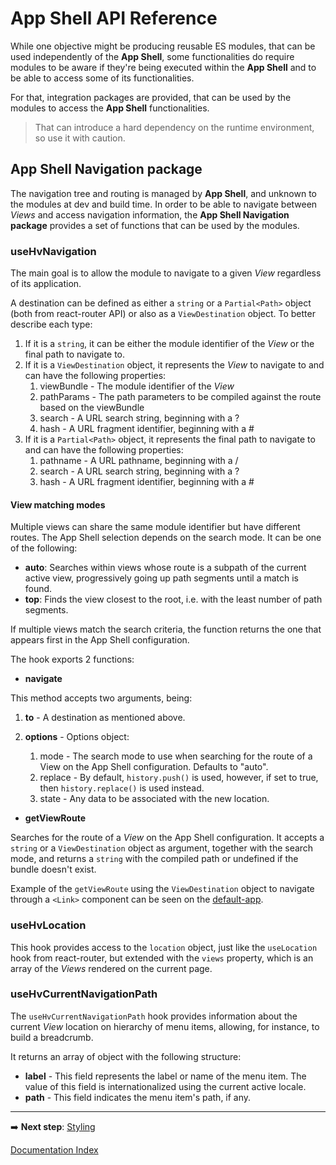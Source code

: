 # App Shell API Reference

While one objective might be producing reusable ES modules, that can be used independently of the **App Shell**, some functionalities do require modules to be aware if they're being executed within the **App Shell** and to be able to access some of its functionalities.

For that, integration packages are provided, that can be used by the modules to access the **App Shell** functionalities.

> That can introduce a hard dependency on the runtime environment, so use it with caution.

## App Shell Navigation package

The navigation tree and routing is managed by **App Shell**, and unknown to the modules at dev and build time.
In order to be able to navigate between _Views_ and access navigation information, the **App Shell Navigation package** provides a set of functions that can be used by the modules.

### useHvNavigation

The main goal is to allow the module to navigate to a given _View_ regardless of its application.

A destination can be defined as either a `string` or a `Partial<Path>` object (both from react-router API) or also as a `ViewDestination` object. To better describe each type:

  1. If it is a `string`, it can be either the module identifier of the _View_ or the final path to navigate to.
  2. If it is a `ViewDestination` object, it represents the _View_ to navigate to and can have the following properties:
      1. viewBundle - The module identifier of the _View_
      2. pathParams - The path parameters to be compiled against the route based on the viewBundle
      3. search - A URL search string, beginning with a ?
      4. hash - A URL fragment identifier, beginning with a #
  3. If it is a `Partial<Path>` object, it represents the final path to navigate to and can have the following properties:
      1. pathname - A URL pathname, beginning with a /
      2. search - A URL search string, beginning with a ?
      3. hash - A URL fragment identifier, beginning with a #

#### View matching modes

Multiple views can share the same module identifier but have different routes. The App Shell selection depends on the search mode. It can be one of the following:

- **auto**: Searches within views whose route is a subpath of the current active view, progressively going up path segments until a match is found.
- **top**: Finds the view closest to the root, i.e. with the least number of path segments.

If multiple views match the search criteria, the function returns the one that appears first in the App Shell configuration.

The hook exports 2 functions:

- **navigate**

This method accepts two arguments, being:

1. **to** - A destination as mentioned above.

2. **options** - Options object:
   1. mode - The search mode to use when searching for the route of a View on the App Shell configuration. Defaults to "auto".
   2. replace - By default, `history.push()` is used, however, if set to true, then `history.replace()` is used instead.
   3. state - Any data to be associated with the new location.

- **getViewRoute**

Searches for the route of a _View_ on the App Shell configuration. It accepts a `string` or a `ViewDestination` object as argument, together with the search mode, and returns a `string` with the compiled path or undefined if the bundle doesn't exist.

Example of the `getViewRoute` using the `ViewDestination` object to navigate through a `<Link>` component can be seen on the [default-app](../client/samples/default-app/src/components/assetInventory/CardView/CardView.tsx).

### useHvLocation

This hook provides access to the `location` object, just like the `useLocation` hook from react-router, but extended with the `views` property, which is an array of the _Views_ rendered on the current page.

### useHvCurrentNavigationPath

The `useHvCurrentNavigationPath` hook provides information about the current _View_ location on hierarchy of menu items, allowing, for instance, to build a breadcrumb.

It returns an array of object with the following structure:

- **label** - This field represents the label or name of the menu item. The value of this field is internationalized using the current active locale.
- **path** - This field indicates the menu item's path, if any.

___
➡️ **Next step**: [Styling](./styling.md)

[Documentation Index](./README.md)
